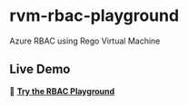 # rvm-rbac-playground
Azure RBAC using Rego Virtual Machine

## Live Demo
🚀 **[Try the RBAC Playground](https://anakrish.github.io/rvm-rbac-playground/)**
